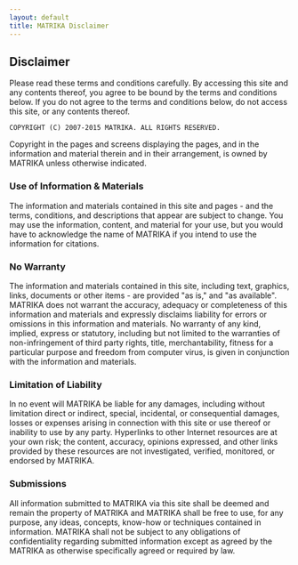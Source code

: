 ```yaml
---
layout: default
title: MATRIKA Disclaimer
---
```


## Disclaimer

Please read these terms and conditions carefully. By accessing this site
and any contents thereof, you agree to be bound by the terms and
conditions below. If you do not agree to the terms and conditions below,
do not access this site, or any contents thereof.

```
COPYRIGHT (C) 2007-2015 MATRIKA. ALL RIGHTS RESERVED.
```

Copyright in the pages and screens displaying the pages, and in the
information and material therein and in their arrangement, is owned by
MATRIKA unless otherwise indicated.

### Use of Information &amp; Materials

The information and materials contained in this site and pages - and the
terms, conditions, and descriptions that appear are subject to change.
You may use the information, content, and material for your use, but you
would have to acknowledge the name of MATRIKA if you intend to use the
information for citations.

### No Warranty

The information and materials contained in this site, including text,
graphics, links, documents or other items - are provided "as is," and
"as available". MATRIKA does not warrant the accuracy, adequacy or
completeness of this information and materials and expressly disclaims
liability for errors or omissions in this information and materials. No
warranty of any kind, implied, express or statutory, including but not
limited to the warranties of non-infringement of third party rights,
title, merchantability, fitness for a particular purpose and freedom
from computer virus, is given in conjunction with the information and
materials.

### Limitation of Liability

In no event will MATRIKA be liable for any damages, including without
limitation direct or indirect, special, incidental, or consequential
damages, losses or expenses arising in connection with this site or use
thereof or inability to use by any party. Hyperlinks to other Internet
resources are at your own risk; the content, accuracy, opinions
expressed, and other links provided by these resources are not
investigated, verified, monitored, or endorsed by MATRIKA.

### Submissions

All information submitted to MATRIKA via this site shall be deemed and
remain the property of MATRIKA and MATRIKA shall be free to use, for any
purpose, any ideas, concepts, know-how or techniques contained in
information. MATRIKA shall not be subject to any obligations of
confidentiality regarding submitted information except as agreed by the
MATRIKA as otherwise specifically agreed or required by law.
